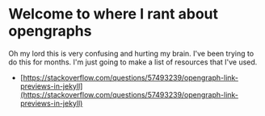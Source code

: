 # Welcome to where I rant about opengraphs

Oh my lord this is very confusing and hurting my brain. I've been trying to do this for months.  I'm just going to make a list of resources that I've used.

* [https://stackoverflow.com/questions/57493239/opengraph-link-previews-in-jekyll](https://stackoverflow.com/questions/57493239/opengraph-link-previews-in-jekyll)
